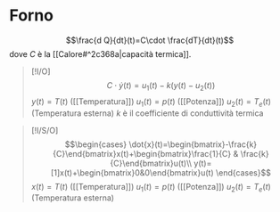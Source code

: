 # Forno
$$\frac{d Q}{dt}(t)=C\cdot \frac{dT}{dt}(t)$$
dove $C$ è la [[Calore#^2c368a|capacità termica]].

>[!I/O]
>$$C\cdot \dot{y}(t)=u_{1}(t)-k(y(t)-u_{2}(t))$$
>$y(t)=T(t)$ ([[Temperatura]])
>$u_{1}(t)=p(t)$ ([[Potenza]])
>$u_{2}(t)=T_{e}(t)$ (Temperatura esterna)
>$k$ è il coefficiente di conduttività termica

>[!I/S/O]
> $$\begin{cases}
> \dot{x}(t)=\begin{bmatrix}-\frac{k}{C}\end{bmatrix}x(t)+\begin{bmatrix}\frac{1}{C} & \frac{k}{C}\end{bmatrix}u(t)\\
> y(t)=[1]x(t)+\begin{bmatrix}0&0\end{bmatrix}u(t)
> \end{cases}$$
>$x(t)=T(t)$ ([[Temperatura]])
 $u_{1}(t)=p(t)$ ([[Potenza]])
>$u_{2}(t)=T_{e}(t)$ (Temperatura esterna)
> 

